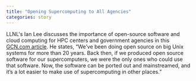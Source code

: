```yaml
---
title: "Opening Supercomputing to All Agencies"
categories: story
---
```


LLNL's Ian Lee discusses the importance of open-source software and cloud computing for HPC centers and government agencies in this [GCN.com article](https://gcn.com/cloud-infrastructure/2019/04/opening-supercomputing-to-all-agencies/298250/). He states, “We’ve been doing open source on big Unix systems for more than 20 years. Back then, if we produced open source software for our supercomputers, we were the only ones who could use that software. Now, the software can be ported out and mainstreamed, and it’s a lot easier to make use of supercomputing in other places.”
